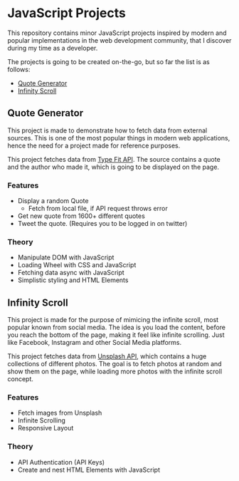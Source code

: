 # JavaScript Projects
This repository contains minor JavaScript projects inspired by modern and popular implementations in the web development community, that I discover during my time as a developer.

The projects is going to be created on-the-go, but so far the list is as follows:
* [Quote Generator](#quote-generator)
* [Infinity Scroll](#infinity-scroll)

## Quote Generator
This project is made to demonstrate how to fetch data from external sources. 
This is one of the most popular things in modern web applications, hence the need for a project made for reference purposes.

This project fetches data from [Type Fit API](https://type.fit/api/quotes). 
The source contains a quote and the author who made it, which is going to be displayed on the page.

### Features
* Display a random Quote
  * Fetch from local file, if API request throws error
* Get new quote from 1600+ different quotes
* Tweet the quote. (Requires you to be logged in on twitter)

### Theory
* Manipulate DOM with JavaScript
* Loading Wheel with CSS and JavaScript
* Fetching data async with JavaScript
* Simplistic styling and HTML Elements

## Infinity Scroll
This project is made for the purpose of mimicing the infinite scroll, most popular known from social media. 
The idea is you load the content, before you reach the bottom of the page, making it feel like infinite scrolling.
Just like Facebook, Instagram and other Social Media platforms.

This project fetches data from [Unsplash API](https://unsplash.com/documentation), which contains a huge collections of different photos. 
The goal is to fetch photos at random and show them on the page, while loading more photos with the infinite scroll concept.

### Features
* Fetch images from Unsplash
* Infinite Scrolling
* Responsive Layout

### Theory
* API Authentication (API Keys)
* Create and nest HTML Elements with JavaScript